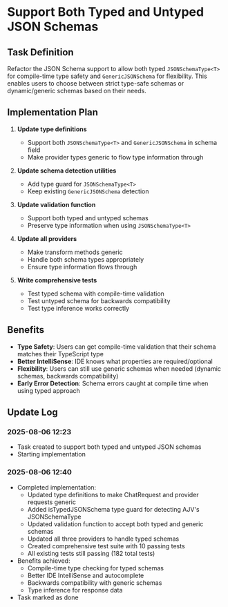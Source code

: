 # Support Both Typed and Untyped JSON Schemas

## Task Definition

Refactor the JSON Schema support to allow both typed `JSONSchemaType<T>` for compile-time type safety and `GenericJSONSchema` for flexibility. This enables users to choose between strict type-safe schemas or dynamic/generic schemas based on their needs.

## Implementation Plan

1. **Update type definitions**
   - Support both `JSONSchemaType<T>` and `GenericJSONSchema` in schema field
   - Make provider types generic to flow type information through

2. **Update schema detection utilities**
   - Add type guard for `JSONSchemaType<T>`
   - Keep existing `GenericJSONSchema` detection

3. **Update validation function**
   - Support both typed and untyped schemas
   - Preserve type information when using `JSONSchemaType<T>`

4. **Update all providers**
   - Make transform methods generic
   - Handle both schema types appropriately
   - Ensure type information flows through

5. **Write comprehensive tests**
   - Test typed schema with compile-time validation
   - Test untyped schema for backwards compatibility
   - Test type inference works correctly

## Benefits

- **Type Safety**: Users can get compile-time validation that their schema matches their TypeScript type
- **Better IntelliSense**: IDE knows what properties are required/optional
- **Flexibility**: Users can still use generic schemas when needed (dynamic schemas, backwards compatibility)
- **Early Error Detection**: Schema errors caught at compile time when using typed approach

## Update Log

### 2025-08-06 12:23

- Task created to support both typed and untyped JSON schemas
- Starting implementation

### 2025-08-06 12:40

- Completed implementation:
  - Updated type definitions to make ChatRequest and provider requests generic
  - Added isTypedJSONSchema type guard for detecting AJV's JSONSchemaType
  - Updated validation function to accept both typed and generic schemas
  - Updated all three providers to handle typed schemas
  - Created comprehensive test suite with 10 passing tests
  - All existing tests still passing (182 total tests)
- Benefits achieved:
  - Compile-time type checking for typed schemas
  - Better IDE IntelliSense and autocomplete
  - Backwards compatibility with generic schemas
  - Type inference for response data
- Task marked as done
